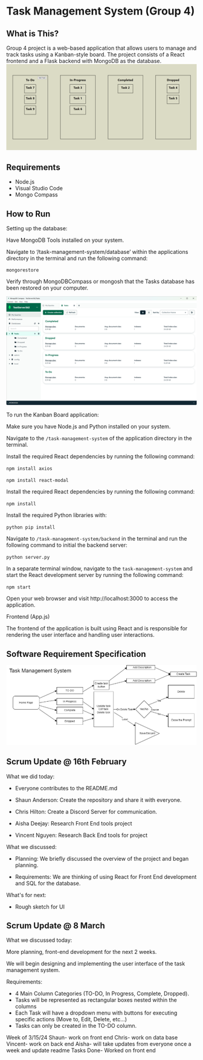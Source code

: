 # Task Management System (Group 4)

## What is This?
Group 4 project is a web-based application that allows users to manage and track tasks using a Kanban-style board. The project consists of a React frontend and a Flask backend with MongoDB as the database.
![SRS](PopulatedColumns.png)


## Requirements
- Node.js
- Visual Studio Code
- Mongo Compass

## How to Run

[Video Demonstration Link]: https://youtu.be/1lJfDy_az8E

Setting up the database:

Have MongoDB Tools installed on your system.

Navigate to ‘/task-management-system/database’ within the applications directory in the terminal and run the following command:

	mongorestore

Verify through MongoDBCompass or mongosh that the Tasks database has been restored on your computer.


![SRS](MongoTasksDB.png)

To run the Kanban Board application:

Make sure you have Node.js and Python installed on your system.

Navigate to the `/task-management-system` of the application directory in the terminal.

Install the required React dependencies by running the following command:

`npm install axios`

`npm install react-modal`

Install the required React dependencies by running the following command:

`npm install`

Install the required Python libraries with:

`python pip install `

Navigate to `/task-management-system/backend` in the terminal and run the following command to initial the backend server:

`python server.py`

In a separate terminal window, navigate to the `task-management-system` and start the React development server by running the following command:

`npm start`

Open your web browser and visit http://localhost:3000 to access the application.

Frontend (App.js)

The frontend of the application is built using React and is responsible for rendering the user interface and handling user interactions.


## Software Requirement Specification
![SRS](TaskManagementSystemImage.png)

## Scrum Update @ 16th February

What we did today:

* Everyone contributes to the README.md

* Shaun Anderson: Create the repository and share it with everyone.

* Chris Hilton: Create a Discord Server for communication.

* Aisha Deejay: Research Front End tools project

* Vincent Nguyen: Research Back End tools for project

What we discussed:
* Planning: We briefly discussed the overview of the project and began planning.

* Requirements:
 We are thinking of using React for Front End development and SQL for the database.
 

What's for next:

* Rough sketch for UI

## Scrum Update @ 8 March

What we discussed today:

More planning, front-end development for the next 2 weeks.

We will begin designing and implementing the user interface of the task management system.

Requirements:
* 4 Main Column Categories (TO-DO, In Progress, Complete, Dropped).
* Tasks will be represented as rectangular boxes nested within the columns
* Each Task will have a dropdown menu with buttons for executing specific actions (Move to, Edit, Delete, etc...)
* Tasks can only be created in the TO-DO column.


Week of 3/15/24
Shaun- work on front end
Chris- work on data base
Vincent- work on back end
Aisha- will take updates from everyone once a week and update readme
Tasks Done- 
Worked on front end